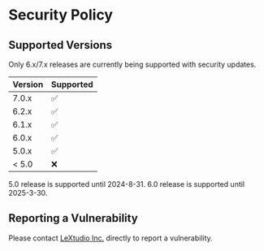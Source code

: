 # Security Policy

## Supported Versions

Only 6.x/7.x releases are currently being supported with security updates.

| Version | Supported          |
| ------- | ------------------ |
| 7.0.x   | :white_check_mark: |
| 6.2.x   | :white_check_mark: |
| 6.1.x   | :white_check_mark: |
| 6.0.x   | :white_check_mark: |
| 5.0.x   | :white_check_mark: |
| < 5.0   | :x:                |

5.0 release is supported until 2024-8-31.
6.0 release is supported until 2025-3-30.

## Reporting a Vulnerability

Please contact [LeXtudio Inc.](https://lextudio.com) directly to report a
vulnerability.
